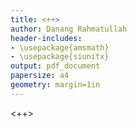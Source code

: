 ```yaml
---
title: <++>
author: Danang Rahmatullah
header-includes:
- \usepackage{amsmath}
- \usepackage{siunitx}
output: pdf_document
papersize: a4
geometry: margin=1in
---
```


<++>
